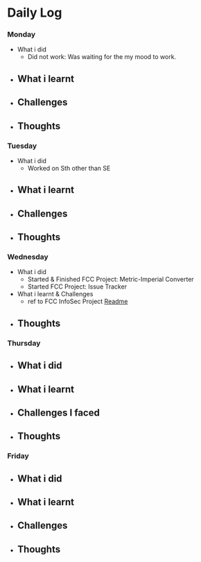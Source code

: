 # Daily Log

### Monday
- What i did
  - Did not work: Was waiting for the my mood to work. 
- What i learnt
  - 
- Challenges
  - 
- Thoughts
  - 

### Tuesday
- What i did
  - Worked on Sth other than SE
- What i learnt
  - 
- Challenges
  - 
- Thoughts
  -

### Wednesday
- What i did
  - Started & Finished FCC Project: Metric-Imperial Converter
  - Started FCC Project: Issue Tracker
- What i learnt & Challenges
  - ref to FCC InfoSec Project [Readme]()
- Thoughts
  - 

### Thursday
- What i did
  - 
- What i learnt 
  - 
- Challenges I faced
  - 
- Thoughts
  - 


### Friday
- What i did
  - 
- What i learnt
  - 
- Challenges
  - 
- Thoughts
  - 
